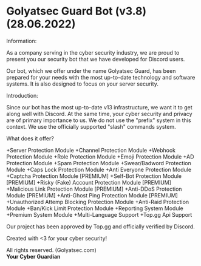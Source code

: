 # Golyatsec Guard Bot (v3.8) (28.06.2022)

Information:

As a company serving in the cyber security industry, we are proud to present you our security bot that we have developed for Discord users.

Our bot, which we offer under the name Golyatsec Guard, has been prepared for your needs with the most up-to-date technology and software systems. It is also designed to focus on your server security.

Introduction:

Since our bot has the most up-to-date v13 infrastructure, we want it to get along well with Discord. At the same time, your cyber security and privacy are of primary importance to us. We do not use the "prefix" system in this context. We use the officially supported "slash" commands system.

What does it offer?

+Server Protection Module
+Channel Protection Module
+Webhook Protection Module
+Role Protection Module
+Emoji Protection Module
+AD Protection Module
+Spam Protection Module
+Swear/Badword Protection Module
+Caps Lock Protection Module
+Anti Everyone Protection Module
+Captcha Protection Module [PREMIUM]
+Self-Bot Protection Module [PREMIUM]
+Risky (Fake) Account Protection Module [PREMIUM]
+Malicious Link Protection Module [PREMIUM]
+Anti-DDoS Protection Module [PREMIUM]
+Anti-Ghost Ping Protection Module [PREMIUM]
+Unauthorized Attemp Blocking Protection Module
+Anti-Raid Protection Module
+Ban/Kick Limit Protection Module
+Reporting System Module
+Premium System Module
+Multi-Language Support
+Top.gg Api Support

Our project has been approved by Top.gg and officially verified by Discord.

Created with <3 for your cyber security!

All rights reserved. (Golyatsec.com) <br>
<b>Your Cyber Guardian</b>
